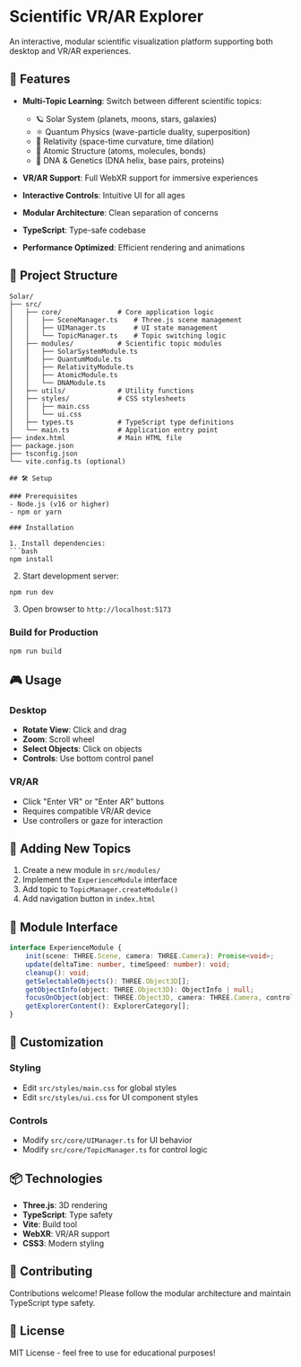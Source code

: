 # Scientific VR/AR Explorer

An interactive, modular scientific visualization platform supporting both desktop and VR/AR experiences.

## 🚀 Features

- **Multi-Topic Learning**: Switch between different scientific topics:
  - 🪐 Solar System (planets, moons, stars, galaxies)
  - ⚛️ Quantum Physics (wave-particle duality, superposition)
  - 🌌 Relativity (space-time curvature, time dilation)
  - 🧪 Atomic Structure (atoms, molecules, bonds)
  - 🧬 DNA & Genetics (DNA helix, base pairs, proteins)

- **VR/AR Support**: Full WebXR support for immersive experiences
- **Interactive Controls**: Intuitive UI for all ages
- **Modular Architecture**: Clean separation of concerns
- **TypeScript**: Type-safe codebase
- **Performance Optimized**: Efficient rendering and animations

## 📁 Project Structure

```
Solar/
├── src/
│   ├── core/              # Core application logic
│   │   ├── SceneManager.ts    # Three.js scene management
│   │   ├── UIManager.ts       # UI state management
│   │   └── TopicManager.ts    # Topic switching logic
│   ├── modules/           # Scientific topic modules
│   │   ├── SolarSystemModule.ts
│   │   ├── QuantumModule.ts
│   │   ├── RelativityModule.ts
│   │   ├── AtomicModule.ts
│   │   └── DNAModule.ts
│   ├── utils/             # Utility functions
│   ├── styles/            # CSS stylesheets
│   │   ├── main.css
│   │   └── ui.css
│   ├── types.ts           # TypeScript type definitions
│   └── main.ts            # Application entry point
├── index.html             # Main HTML file
├── package.json
├── tsconfig.json
└── vite.config.ts (optional)

## 🛠️ Setup

### Prerequisites
- Node.js (v16 or higher)
- npm or yarn

### Installation

1. Install dependencies:
```bash
npm install
```

2. Start development server:
```bash
npm run dev
```

3. Open browser to `http://localhost:5173`

### Build for Production

```bash
npm run build
```

## 🎮 Usage

### Desktop
- **Rotate View**: Click and drag
- **Zoom**: Scroll wheel
- **Select Objects**: Click on objects
- **Controls**: Use bottom control panel

### VR/AR
- Click "Enter VR" or "Enter AR" buttons
- Requires compatible VR/AR device
- Use controllers or gaze for interaction

## 🔬 Adding New Topics

1. Create a new module in `src/modules/`
2. Implement the `ExperienceModule` interface
3. Add topic to `TopicManager.createModule()`
4. Add navigation button in `index.html`

## 📝 Module Interface

```typescript
interface ExperienceModule {
    init(scene: THREE.Scene, camera: THREE.Camera): Promise<void>;
    update(deltaTime: number, timeSpeed: number): void;
    cleanup(): void;
    getSelectableObjects(): THREE.Object3D[];
    getObjectInfo(object: THREE.Object3D): ObjectInfo | null;
    focusOnObject(object: THREE.Object3D, camera: THREE.Camera, controls: any): void;
    getExplorerContent(): ExplorerCategory[];
}
```

## 🎨 Customization

### Styling
- Edit `src/styles/main.css` for global styles
- Edit `src/styles/ui.css` for UI component styles

### Controls
- Modify `src/core/UIManager.ts` for UI behavior
- Modify `src/core/TopicManager.ts` for control logic

## 📦 Technologies

- **Three.js**: 3D rendering
- **TypeScript**: Type safety
- **Vite**: Build tool
- **WebXR**: VR/AR support
- **CSS3**: Modern styling

## 🤝 Contributing

Contributions welcome! Please follow the modular architecture and maintain TypeScript type safety.

## 📄 License

MIT License - feel free to use for educational purposes!
